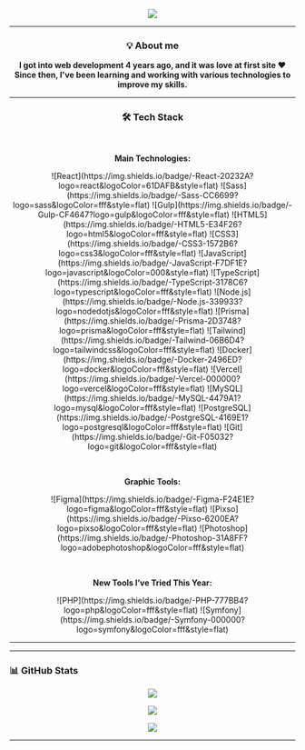 
<p align="center">
  <img src="https://readme-typing-svg.herokuapp.com?font=Fira+Code&size=24&pause=1000&color=F94DA2&center=true&vCenter=true&width=600&lines=Welcome+to+my+GitHub+profile!" />
</p>





<!--<table>
  <tr>
    <td>

<img src="https://readme-typing-svg.demolab.com?font=Fira+Code&size=24&duration=3000&pause=1000&color=000000&center=false&vCenter=true&width=500&lines=Hi%2C+I'm+Rita+%F0%9F%91%8B;Welcome+to+my+GitHub+profile!" alt="Typing SVG" />

</td>
    <td>
      <img src="https://github.com/Margin-interteiment/Margin-interteiment/blob/main/images/f8fc1b63-4cd5-42fb-9ecb-def3b84ae6fc.gif?raw=true" width="300px" />
    </td>
  </tr>
</table> -->



---
<h3 align="center">💡 About me</h3>

<p align="center">
  <strong>
    I got into web development 4 years ago, and it was love at first site ❤️<br>
    Since then, I've been learning and working with various technologies to improve my skills.
  </strong>
</p>

---

<h3 align="center">🛠️ Tech Stack</h3>

<br>

<p align="center"><strong>Main Technologies:</strong></p>

<p align="center">
  ![React](https://img.shields.io/badge/-React-20232A?logo=react&logoColor=61DAFB&style=flat)
  ![Sass](https://img.shields.io/badge/-Sass-CC6699?logo=sass&logoColor=fff&style=flat)
  ![Gulp](https://img.shields.io/badge/-Gulp-CF4647?logo=gulp&logoColor=fff&style=flat)
  ![HTML5](https://img.shields.io/badge/-HTML5-E34F26?logo=html5&logoColor=fff&style=flat)
  ![CSS3](https://img.shields.io/badge/-CSS3-1572B6?logo=css3&logoColor=fff&style=flat)
  ![JavaScript](https://img.shields.io/badge/-JavaScript-F7DF1E?logo=javascript&logoColor=000&style=flat)
  ![TypeScript](https://img.shields.io/badge/-TypeScript-3178C6?logo=typescript&logoColor=fff&style=flat)
  ![Node.js](https://img.shields.io/badge/-Node.js-339933?logo=nodedotjs&logoColor=fff&style=flat)
  ![Prisma](https://img.shields.io/badge/-Prisma-2D3748?logo=prisma&logoColor=fff&style=flat)
  ![Tailwind](https://img.shields.io/badge/-Tailwind-06B6D4?logo=tailwindcss&logoColor=fff&style=flat)
  ![Docker](https://img.shields.io/badge/-Docker-2496ED?logo=docker&logoColor=fff&style=flat)
  ![Vercel](https://img.shields.io/badge/-Vercel-000000?logo=vercel&logoColor=fff&style=flat)
  ![MySQL](https://img.shields.io/badge/-MySQL-4479A1?logo=mysql&logoColor=fff&style=flat)
  ![PostgreSQL](https://img.shields.io/badge/-PostgreSQL-4169E1?logo=postgresql&logoColor=fff&style=flat)
  ![Git](https://img.shields.io/badge/-Git-F05032?logo=git&logoColor=fff&style=flat)
</p>

<br>

<p align="center"><strong>Graphic Tools:</strong></p>

<p align="center">
  ![Figma](https://img.shields.io/badge/-Figma-F24E1E?logo=figma&logoColor=fff&style=flat)
  ![Pixso](https://img.shields.io/badge/-Pixso-6200EA?logo=pixso&logoColor=fff&style=flat)
  ![Photoshop](https://img.shields.io/badge/-Photoshop-31A8FF?logo=adobephotoshop&logoColor=fff&style=flat)
</p>

<br>

<p align="center"><strong>New Tools I’ve Tried This Year:</strong></p>

<p align="center">
  ![PHP](https://img.shields.io/badge/-PHP-777BB4?logo=php&logoColor=fff&style=flat)
  ![Symfony](https://img.shields.io/badge/-Symfony-000000?logo=symfony&logoColor=fff&style=flat)
</p>



---


---

### 📊 GitHub Stats

<p align="center">
  <img src="https://github-readme-stats.vercel.app/api?username=YourGitHubUsername&show_icons=true&theme=tokyonight" />
</p>
<p align="center">
  <img src="https://github-readme-streak-stats.herokuapp.com/?user=YourGitHubUsername&theme=tokyonight" />
</p>
<p align="center">
  <img src="https://github-readme-stats.vercel.app/api/top-langs/?username=YourGitHubUsername&layout=compact&theme=tokyonight" />
</p>

---






<!--




---

